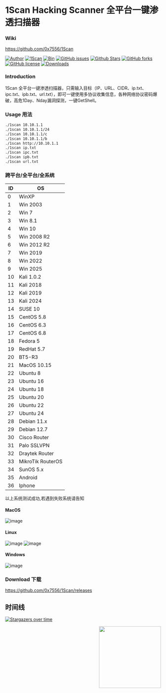 
# 1Scan Hacking Scanner 全平台一键渗透扫描器

### Wiki

https://github.com/0x7556/1Scan<br>

[![Author](https://img.shields.io/badge/Author-0x7556-blueviolet)](https://github.com/0x7556) 
[![1Scan](https://img.shields.io/badge/1Scan-1.0-yellowgreen)](https://github.com/0x7556/1Scan) 
[![Bin](https://img.shields.io/badge/1Scan-Bin-ff69b4)](https://github.com/0x7556/1Scan/releases) 
[![GitHub issues](https://img.shields.io/github/issues/0x7556/1Scan)](https://github.com/0x7556/1Scan/issues) 
[![Github Stars](https://img.shields.io/github/stars/0x7556/1Scan)](https://github.com/0x7556/1Scan) 
[![GitHub forks](https://img.shields.io/github/forks/0x7556/1Scan)](https://github.com/0x7556/1Scan)
[![GitHub license](https://img.shields.io/github/license/0x7556/1Scan)](https://github.com/0x7556/1Scan)
[![Downloads](https://img.shields.io/github/downloads/0x7556/1Scan/total?label=Release%20Download)](https://github.com/0x7556/1Scan/releases/latest)

### Introduction

1Scan 全平台一键渗透扫描器，只需输入目标（IP、URL、CIDR、ip.txt、ipc.txt、ipb.txt、url.txt），即可一键使用多协议收集信息，各种网络协议密码爆破，高危1Day、Nday漏洞探测，一键GetShell。

### Usage 用法

```Bash
./1scan 10.10.1.1
./1scan 10.10.1.1/24
./1scan 10.10.1.1/c
./1scan 10.10.1.1/b
./1scan http://10.10.1.1
./1scan ip.txt
./1scan ipc.txt
./1scan ipb.txt
./1scan url.txt
```


### 跨平台/全平台/全系统

ID | OS 
-|-
0 | WinXP
1 | Win 2003
2 | Win 7
3 | Win 8.1
4 | Win 10
5 | Win 2008 R2
6 | Win 2012 R2
7 | Win 2019
8 | Win 2022
9 | Win 2025
10 | Kali 1.0.2
11 | Kali 2018
12 | Kali 2019
13 | Kali 2024
14 | SUSE 10
15 | CentOS 5.8
16 | CentOS 6.3
17 | CentOS 6.8  
18 | Fedora 5
19 | RedHat 5.7 
20 | BT5-R3  
21 | MacOS 10.15
22 | Ubuntu 8
23 | Ubuntu 16
24 | Ubuntu 18
25 | Ubuntu 20
26 | Ubuntu 22
27 | Ubuntu 24
28 | Debian 11.x
29 | Debian 12.7
30 | Cisco Router
31 | Palo SSLVPN
32 | Draytek Router
33 | MikroTik RouterOS
34 | SunOS 5.x
35 | Android
36 | Iphone

以上系统测试成功,若遇到失败系统请告知

#### MacOS
![image](http://0x7556.org/1Scan/img/1Scan.png)

#### Linux
![image](http://0x7556.org/1Scan/img/kali.png)
![image](http://0x7556.org/1Scan/img/debian12.png)

#### Windows
![image](http://0x7556.org/1Scan/img/win11.png)


### Download 下载

https://github.com/0x7556/1Scan/releases<br>


## 时间线

[![Stargazers over time](https://starchart.cc/0x7556/1Scan.svg)](https://starchart.cc/0x7556/1Scan)

<img align='right' src="https://profile-counter.glitch.me/1Scan/count.svg" width="200">
